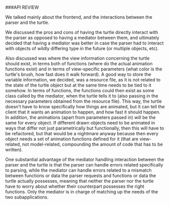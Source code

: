 ###API REVIEW

We talked mainly about the frontend, and the interactions between the parser and the turtle.

We discussed the pros and cons of having the turtle directly interact with the parser as opposed to having a mediator between them, and ultimately decided that having a mediator was better in case the parser had to interact with objects of wildly differing type in the future (or multiple objects, etc). 

Also discussed was where the view information concerning the turtle should exist, in terms both of functions (where do the actual animation functions exist) and in terms of view-specific parameters (what color is the turtle's brush, how fast does it walk forward). A good way to store the variable information, we decided, was a resource file, as it is not related to the state of the turtle object but at the same time needs to be tied to it somehow. In terms of functions, the functions could then exist as some class called by the mediator, when the turtle tells it to (also passing in the necessary parameters obtained from the resource file). This way, the turtle doesn't have to know specifically how things are animated, but it can tell the client that it wants an animation to happen, and how fast it should happen. In addition, the animations (apart from parameters passed in) will be the same for every object. If different drawn objects need to be animated in ways that differ not just parametrically but functionally, then this will have to be refactored, but that would be a nightmare anyway because then every object needs a set of animation functions defined for it (that are view-related, not model-related, compounding the amount of code that has to be written). 

One substantial advantage of the mediator handling interaction between the parser and the turtle is that the parser can handle errors related specifically to parsing, while the mediator can handle errors related to a mismatch between functions or data the parser requests and functions or data the turtle actually possesses, meaning that neither the parser nor the turtle have to worry about whether their counterpart possesses the right functions. Only the mediator is in charge of matching up the needs of the two subapplications. 